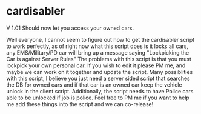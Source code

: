 # cardisabler
V 1.01 
Should now let you access your owned cars.

Well everyone, I cannot seem to figure out how to get the cardisabler script to work perfectly, as of right now what this script does is it locks all cars, any EMS/Military/PD car will bring up a message saying "Lockpicking the Car is against Server Rules" The problems with this script is that you must lockpick your own personal car. If you wish to edit it please PM me, and maybe we can work on it together and update  the script. Many possiblities with this script, I believe you just need a server sided script that searches the DB for owned cars and if that car is an owned car keep the vehicle unlock in the client script. Additionally, the script needs to have Police cars able to be unlocked if job is police. Feel free to PM me if you want to help me add these things  into the script and we can co-release!

